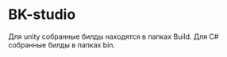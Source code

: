 # BK-studio

Для unity собранные билды находятся в папках Build.
Для C# собранные билды в папках bin.
